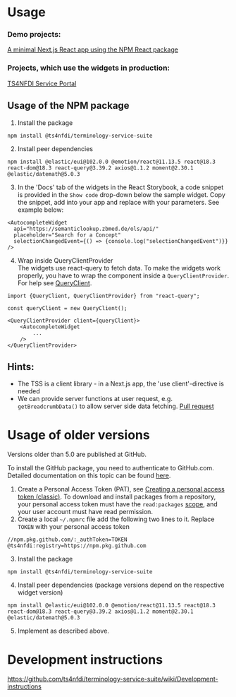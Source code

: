 # Usage

### Demo projects:

[A minimal Next.js React app using the NPM React package](https://github.com/ts4nfdi/react-widgets-demo-project)

### Projects, which use the widgets in production:

[TS4NFDI Service Portal](https://github.com/ts4nfdi/service-portal)

## Usage of the NPM package

1. Install the package

```
npm install @ts4nfdi/terminology-service-suite
```

2. Install peer dependencies

```
npm install @elastic/eui@102.0.0 @emotion/react@11.13.5 react@18.3 react-dom@18.3 react-query@3.39.2 axios@1.1.2 moment@2.30.1 @elastic/datemath@5.0.3
```

3. In the 'Docs' tab of the widgets in the React Storybook, a code snippet is provided in the `Show code` drop-down below the sample widget. Copy the snippet, add into your app and replace with your parameters. See example below:

```
<AutocompleteWidget
  api="https://semanticlookup.zbmed.de/ols/api/"
  placeholder="Search for a Concept"
  selectionChangedEvent={() => {console.log("selectionChangedEvent")}}
/>
```

4. Wrap inside QueryClientProvider  
   The widgets use react-query to fetch data. To make the widgets work properly, you have to wrap the component inside a `QueryClientProvider`. For help see [QueryClient](https://tanstack.com/query/v4/docs/reference/QueryClient?from=reactQueryV3&original=https://react-query-v3.tanstack.com/reference/QueryClient).

```
import {QueryClient, QueryClientProvider} from "react-query";

const queryClient = new QueryClient();

<QueryClientProvider client={queryClient}>
    <AutocompleteWidget
        ...
    />
</QueryClientProvider>
```

## Hints:

- The TSS is a client library - in a Next.js app, the 'use client'-directive is needed
- We can provide server functions at user request, e.g. `getBreadcrumbData()` to allow server side data fetching. [Pull request](https://github.com/ts4nfdi/terminology-service-suite/pull/269)

# Usage of older versions

Versions older than 5.0 are published at GitHub.

To install the GitHub package, you need to authenticate to GitHub.com. Detailed documentation on this topic can be found [here](https://docs.github.com/en/packages/working-with-a-github-packages-registry/working-with-the-npm-registry#authenticating-with-a-personal-access-token).

1. Create a Personal Access Token (PAT), see [Creating a personal access token (classic)](https://docs.github.com/en/authentication/keeping-your-account-and-data-secure/managing-your-personal-access-tokens#creating-a-personal-access-token-classic). To download and install packages from a repository, your personal access token must have the `read:packages` [scope](https://docs.github.com/en/packages/learn-github-packages/about-permissions-for-github-packages#about-scopes-and-permissions-for-package-registries), and your user account must have read permission.
2. Create a local `~/.npmrc` file add the following two lines to it. Replace `TOKEN` with your personal access token

```
//npm.pkg.github.com/:_authToken=TOKEN
@ts4nfdi:registry=https://npm.pkg.github.com
```

3. Install the package

```
npm install @ts4nfdi/terminology-service-suite
```

4. Install peer dependencies (package versions depend on the respective widget version)

```
npm install @elastic/eui@102.0.0 @emotion/react@11.13.5 react@18.3 react-dom@18.3 react-query@3.39.2 axios@1.1.2 moment@2.30.1 @elastic/datemath@5.0.3
```

5. Implement as described above.

# Development instructions

https://github.com/ts4nfdi/terminology-service-suite/wiki/Development-instructions
